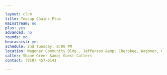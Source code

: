 ```yaml
---

layout: club
title: Teacup Chains Plus
mainstream: no
plus: yes
advanced: no
rounds: no
hearassist: yes
schedule: 2nd Tuesday, 8:00 PM
location: Wagoner Community Bldg., Jefferson &amp; Cherokee, Wagoner, OK
caller: Shane Greer &amp; Guest Callers
contact: (918) 457-0141

---
```


